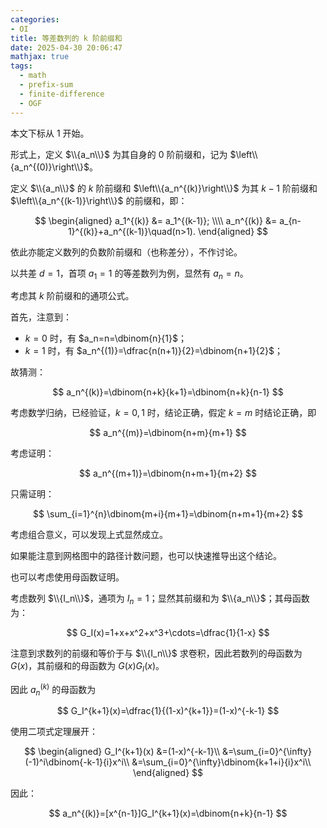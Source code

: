 ```yaml
---
categories:
- OI
title: 等差数列的 k 阶前缀和
date: 2025-04-30 20:06:47
mathjax: true
tags:
  - math
  - prefix-sum
  - finite-difference
  - OGF
---
```


本文下标从 $1$ 开始。

形式上，定义 $\\{a_n\\}$ 为其自身的 $0$ 阶前缀和，记为 $\left\\{a_n^{(0)}\right\\}$。

定义 $\\{a_n\\}$ 的 $k$ 阶前缀和 $\left\\{a_n^{(k)}\right\\}$ 为其 $k-1$ 阶前缀和 $\left\\{a_n^{(k-1)}\right\\}$ 的前缀和，即：

$$
\begin{aligned}
a_1^{(k)} &= a_1^{(k-1)}; \\\\
a_n^{(k)} &= a_{n-1}^{(k)}+a_n^{(k-1)}\quad(n>1).
\end{aligned}
$$

依此亦能定义数列的负数阶前缀和（也称差分），不作讨论。

以共差 $d=1$，首项 $a_1=1$ 的等差数列为例，显然有 $a_n=n$。

考虑其 $k$ 阶前缀和的通项公式。

首先，注意到：

+ $k=0$ 时，有 $a_n=n=\dbinom{n}{1}$；
+ $k=1$ 时，有 $a_n^{(1)}=\dfrac{n(n+1)}{2}=\dbinom{n+1}{2}$；

故猜测：

$$
a_n^{(k)}=\dbinom{n+k}{k+1}=\dbinom{n+k}{n-1}
$$

考虑数学归纳，已经验证，$k=0,1$ 时，结论正确，假定 $k=m$ 时结论正确，即

$$
a_n^{(m)}=\dbinom{n+m}{m+1}
$$

考虑证明：

$$
a_n^{(m+1)}=\dbinom{n+m+1}{m+2}
$$

只需证明：

$$
\sum_{i=1}^{n}\dbinom{m+i}{m+1}=\dbinom{n+m+1}{m+2}
$$

考虑组合意义，可以发现上式显然成立。

如果能注意到网格图中的路径计数问题，也可以快速推导出这个结论。

也可以考虑使用母函数证明。

考虑数列 $\\{I_n\\}$，通项为 $I_n=1$；显然其前缀和为 $\\{a_n\\}$；其母函数为：

$$
G_I(x)=1+x+x^2+x^3+\cdots=\dfrac{1}{1-x}
$$

注意到求数列的前缀和等价于与 $\\{I_n\\}$ 求卷积，因此若数列的母函数为 $G(x)$，其前缀和的母函数为 $G(x)G_I(x)$。

因此 $a_n^{(k)}$ 的母函数为

$$
G_I^{k+1}(x)=\dfrac{1}{(1-x)^{k+1}}=(1-x)^{-k-1}
$$

使用二项式定理展开：

$$
\begin{aligned}
G_I^{k+1}(x)
&=(1-x)^{-k-1}\\
&=\sum_{i=0}^{\infty}(-1)^i\dbinom{-k-1}{i}x^i\\
&=\sum_{i=0}^{\infty}\dbinom{k+1+i}{i}x^i\\
\end{aligned}
$$

因此：

$$
a_n^{(k)}=[x^{n-1}]G_I^{k+1}(x)=\dbinom{n+k}{n-1}
$$
